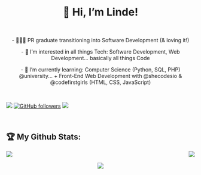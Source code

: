 <h1 align="center">👋 Hi, I’m Linde!</h1>

<br />

<p align="center"> - 👩🏾‍💻 PR graduate transitioning into Software Development (& loving it!)

<p align="center"> - 👀 I’m interested in all things Tech: Software Development, Web Development... basically all things Code

<p align="center"> - 🌱 I’m currently learning: Computer Science (Python, SQL, PHP) @university... + Front-End Web Development with @shecodesio & @codefirstgirls (HTML, CSS, JavaScript)
</p>
<br />

![](https://visitor-badge.laobi.icu/badge?page_id=Codinglinde.Codinglinde) [![GitHub followers](https://img.shields.io/github/followers/codinglinde?style=social)](https://github.com/codinglinde) <a href="https://twitter.com/codinglinde" ><img src="https://img.shields.io/twitter/follow/codinglinde.svg?style=social" /> 
</a>

<br />

## :trophy: My Github Stats:

<!--
![Linde's GitHub stats](https://github-readme-stats.vercel.app/api?username=digital-linde&theme=monokai&show_icons=true)
![Top Langs](https://readme-stats-cfgj2cxdy.vercel.app/api/top-langs/?username=digital-linde&hide=php&theme=monokai)
-->
<div>
<a href="https://github-readme-stats.vercel.app/api?username=codinglinde&theme=monokai">
  <img  align="left" src="https://github-readme-stats.vercel.app/api?username=codinglinde&count_private=true&show_icons=true&theme=monokai" />
</a>
<a href="https://github-readme-stats.vercel.app/api/top-langs/?username=codinglinde&hide=php&theme=monokai">
  <img align="right" src="https://github-readme-stats.vercel.app/api/top-langs/?username=codinglinde&hide=php&theme=monokai" />
</a>
</div>

<br />

<p align="center"><img src="https://github-readme-streak-stats.herokuapp.com/?user=codinglinde&theme=monokai=FFB19A&hide_border=true&currStreakNum=F6A085&fire=F6A085&currStreakLabel=F6A085"></p>

